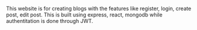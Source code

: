 This website is for creating blogs with the features like register, login, create post, edit post.
This is built using express, react, mongodb while authentitation is done through JWT.
